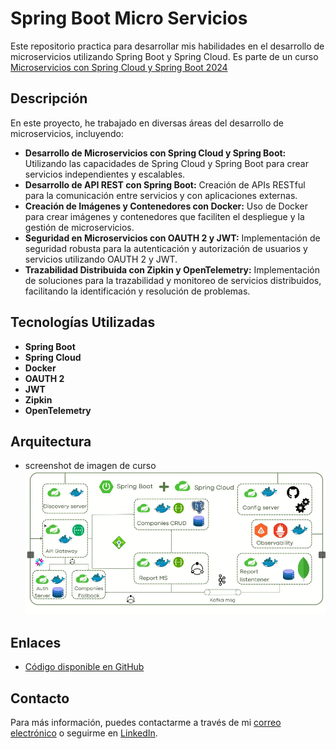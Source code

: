 # Spring Boot Micro Servicios

Este repositorio practica para desarrollar  mis habilidades en el desarrollo de microservicios utilizando Spring Boot y Spring Cloud. Es parte de un curso [Microservicios con Spring Cloud y Spring Boot 2024](https://www.udemy.com/share/10ajKK3@0rRZYQH13p4KkkFdk0kKEgjnG9CxEBLwFJzOxdYzAT1OMgZ36dY3sdr0IE9XJoT8sQ==/)

## Descripción

En este proyecto, he trabajado en diversas áreas del desarrollo de microservicios, incluyendo:

- **Desarrollo de Microservicios con Spring Cloud y Spring Boot:** Utilizando las capacidades de Spring Cloud y Spring Boot para crear servicios independientes y escalables.
- **Desarrollo de API REST con Spring Boot:** Creación de APIs RESTful para la comunicación entre servicios y con aplicaciones externas.
- **Creación de Imágenes y Contenedores con Docker:** Uso de Docker para crear imágenes y contenedores que faciliten el despliegue y la gestión de microservicios.
- **Seguridad en Microservicios con OAUTH 2 y JWT:** Implementación de seguridad robusta para la autenticación y autorización de usuarios y servicios utilizando OAUTH 2 y JWT.
- **Trazabilidad Distribuida con Zipkin y OpenTelemetry:** Implementación de soluciones para la trazabilidad y monitoreo de servicios distribuidos, facilitando la identificación y resolución de problemas.

## Tecnologías Utilizadas

- **Spring Boot**
- **Spring Cloud**
- **Docker**
- **OAUTH 2**
- **JWT**
- **Zipkin**
- **OpenTelemetry**

## Arquitectura
- screenshot de imagen de curso 
![Microservices](img/ms-arqui.png)

## Enlaces

- [Código disponible en GitHub](https://github.com/marco-jaram/MicroService-SpringBoot)

## Contacto

Para más información, puedes contactarme a través de mi [correo electrónico](mailto:marco.jaramillocas@gmail.com) o seguirme en [LinkedIn](https://www.linkedin.com/in/marcojaram/).


